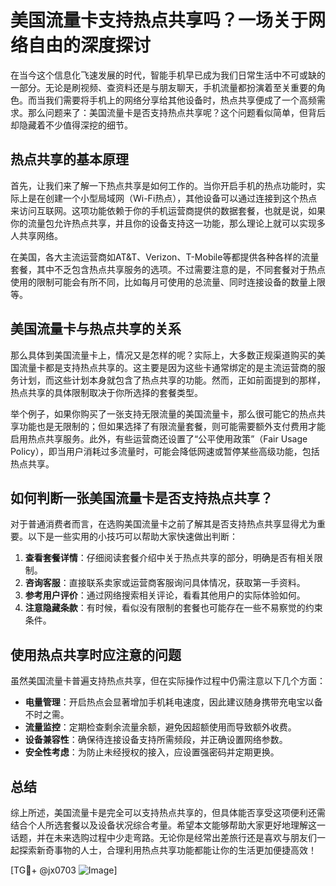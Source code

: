 # 美国流量卡支持热点共享吗？一场关于网络自由的深度探讨

在当今这个信息化飞速发展的时代，智能手机早已成为我们日常生活中不可或缺的一部分。无论是刷视频、查资料还是与朋友聊天，手机流量都扮演着至关重要的角色。而当我们需要将手机上的网络分享给其他设备时，热点共享便成了一个高频需求。那么问题来了：美国流量卡是否支持热点共享呢？这个问题看似简单，但背后却隐藏着不少值得深挖的细节。

## 热点共享的基本原理

首先，让我们来了解一下热点共享是如何工作的。当你开启手机的热点功能时，实际上是在创建一个小型局域网（Wi-Fi热点），其他设备可以通过连接到这个热点来访问互联网。这项功能依赖于你的手机运营商提供的数据套餐，也就是说，如果你的流量包允许热点共享，并且你的设备支持这一功能，那么理论上就可以实现多人共享网络。

在美国，各大主流运营商如AT&T、Verizon、T-Mobile等都提供各种各样的流量套餐，其中不乏包含热点共享服务的选项。不过需要注意的是，不同套餐对于热点使用的限制可能会有所不同，比如每月可使用的总流量、同时连接设备的数量上限等。

## 美国流量卡与热点共享的关系

那么具体到美国流量卡上，情况又是怎样的呢？实际上，大多数正规渠道购买的美国流量卡都是支持热点共享的。这主要是因为这些卡通常绑定的是主流运营商的服务计划，而这些计划本身就包含了热点共享的功能。然而，正如前面提到的那样，热点共享的具体限制取决于你所选择的套餐类型。

举个例子，如果你购买了一张支持无限流量的美国流量卡，那么很可能它的热点共享功能也是无限制的；但如果选择了有限流量套餐，则可能需要额外支付费用才能启用热点共享服务。此外，有些运营商还设置了“公平使用政策”（Fair Usage Policy），即当用户消耗过多流量时，可能会降低网速或暂停某些高级功能，包括热点共享。

## 如何判断一张美国流量卡是否支持热点共享？

对于普通消费者而言，在选购美国流量卡之前了解其是否支持热点共享显得尤为重要。以下是一些实用的小技巧可以帮助大家快速做出判断：

1. **查看套餐详情**：仔细阅读套餐介绍中关于热点共享的部分，明确是否有相关限制。
2. **咨询客服**：直接联系卖家或运营商客服询问具体情况，获取第一手资料。
3. **参考用户评价**：通过网络搜索相关评论，看看其他用户的实际体验如何。
4. **注意隐藏条款**：有时候，看似没有限制的套餐也可能存在一些不易察觉的约束条件。

## 使用热点共享时应注意的问题

虽然美国流量卡普遍支持热点共享，但在实际操作过程中仍需注意以下几个方面：

- **电量管理**：开启热点会显著增加手机耗电速度，因此建议随身携带充电宝以备不时之需。
- **流量监控**：定期检查剩余流量余额，避免因超额使用而导致额外收费。
- **设备兼容性**：确保待连接设备支持所需频段，并正确设置网络参数。
- **安全性考虑**：为防止未经授权的接入，应设置强密码并定期更换。

## 总结

综上所述，美国流量卡是完全可以支持热点共享的，但具体能否享受这项便利还需结合个人所选套餐以及设备状况综合考量。希望本文能够帮助大家更好地理解这一话题，并在未来选购过程中少走弯路。无论你是经常出差旅行还是喜欢与朋友们一起探索新奇事物的人士，合理利用热点共享功能都能让你的生活更加便捷高效！

[TG💪+ @jx0703 ![Image](https://github.com/user-attachments/assets/dbca1d08-cadb-493c-b0ec-ad6f7a83f270)]